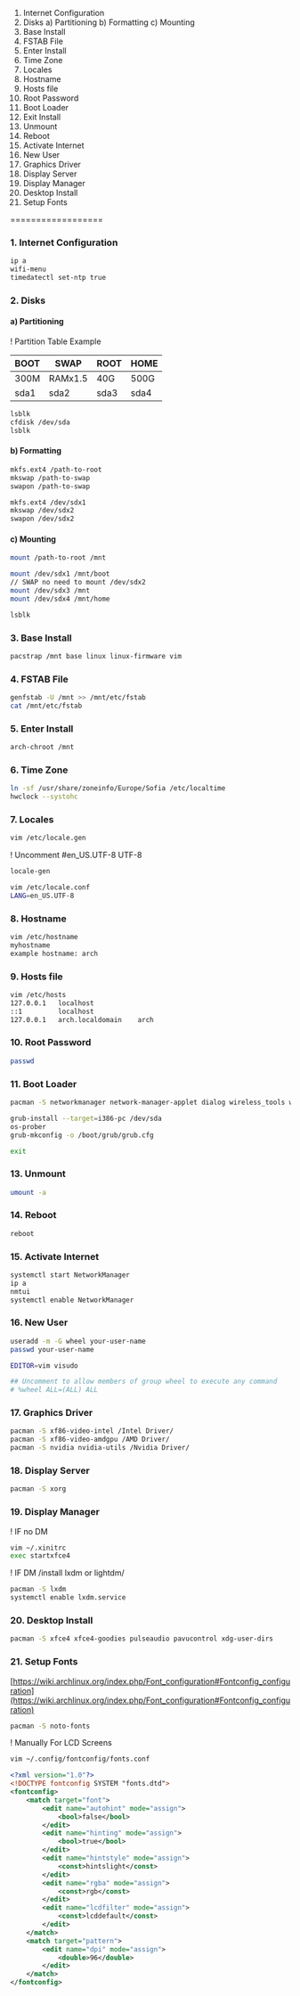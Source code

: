 1. Internet Configuration
2. Disks
  a) Partitioning
  b) Formatting
  c) Mounting
3. Base Install
4. FSTAB File
5. Enter Install
6. Time Zone
7. Locales
8. Hostname
9. Hosts file
10. Root Password
11. Boot Loader
12. Exit Install
13. Unmount
14. Reboot
15. Activate Internet
16. New User
17. Graphics Driver
18. Display Server
19. Display Manager
20. Desktop Install
21. Setup Fonts

==================

### 1. Internet Configuration

```bash
ip a
wifi-menu
timedatectl set-ntp true
```

### 2. Disks

#### a) Partitioning

! Partition Table Example

| BOOT | SWAP | ROOT | HOME |
| ---- | ---- | ---- | ---- |
| 300M | RAMx1.5 | 40G | 500G | 
| sda1 | sda2 | sda3 | sda4 |

```bash
lsblk
cfdisk /dev/sda
lsblk
```

#### b) Formatting

```bash
mkfs.ext4 /path-to-root
mkswap /path-to-swap
swapon /path-to-swap

mkfs.ext4 /dev/sdx1
mkswap /dev/sdx2
swapon /dev/sdx2
```

#### c) Mounting

```bash
mount /path-to-root /mnt

mount /dev/sdx1 /mnt/boot
// SWAP no need to mount /dev/sdx2
mount /dev/sdx3 /mnt
mount /dev/sdx4 /mnt/home

lsblk
```

### 3. Base Install

```bash
pacstrap /mnt base linux linux-firmware vim
```

### 4. FSTAB File

```bash
genfstab -U /mnt >> /mnt/etc/fstab
cat /mnt/etc/fstab
```

### 5. Enter Install

```bash
arch-chroot /mnt
```

### 6. Time Zone

```bash
ln -sf /usr/share/zoneinfo/Europe/Sofia /etc/localtime
hwclock --systohc
```

### 7. Locales

```bash
vim /etc/locale.gen
```

! Uncomment #en_US.UTF-8 UTF-8

```bash
locale-gen

vim /etc/locale.conf
LANG=en_US.UTF-8
```

### 8. Hostname

```bash
vim /etc/hostname
myhostname
example hostname: arch
```

### 9. Hosts file

```bash
vim /etc/hosts
127.0.0.1	localhost
::1			localhost
127.0.0.1	arch.localdomain	arch
```

### 10. Root Password

```bash
passwd
```

### 11. Boot Loader

```bash
pacman -S networkmanager network-manager-applet dialog wireless_tools wpa_supplicant iputils os-prober mtools dosfstools base-devel linux-headers

grub-install --target=i386-pc /dev/sda
os-prober
grub-mkconfig -o /boot/grub/grub.cfg

exit
```

### 13. Unmount

```bash
umount -a
```

### 14. Reboot 

```bash
reboot
```

### 15. Activate Internet

```bash
systemctl start NetworkManager
ip a
nmtui
systemctl enable NetworkManager
```

### 16. New User

```bash
useradd -m -G wheel your-user-name
passwd your-user-name

EDITOR=vim visudo

## Uncomment to allow members of group wheel to execute any command
# %wheel ALL=(ALL) ALL
```

### 17. Graphics Driver

```bash
pacman -S xf86-video-intel /Intel Driver/
pacman -S xf86-video-amdgpu /AMD Driver/
pacman -S nvidia nvidia-utils /Nvidia Driver/
```

### 18. Display Server

```bash
pacman -S xorg
```

### 19. Display Manager

! IF no DM

```bash
vim ~/.xinitrc
exec startxfce4
```

! IF DM /install lxdm or lightdm/
```bash
pacman -S lxdm
systemctl enable lxdm.service
```

### 20. Desktop Install

```bash
pacman -S xfce4 xfce4-goodies pulseaudio pavucontrol xdg-user-dirs
```

### 21. Setup Fonts
[https://wiki.archlinux.org/index.php/Font_configuration#Fontconfig_configuration](https://wiki.archlinux.org/index.php/Font_configuration#Fontconfig_configuration)

```bash
pacman -S noto-fonts
```

! Manually For LCD Screens

```bash
vim ~/.config/fontconfig/fonts.conf
```

```xml
<?xml version="1.0"?>
<!DOCTYPE fontconfig SYSTEM "fonts.dtd">
<fontconfig>
	<match target="font">
		<edit name="autohint" mode="assign">
			<bool>false</bool>
		</edit>
		<edit name="hinting" mode="assign">
			<bool>true</bool>
		</edit>
		<edit name="hintstyle" mode="assign">
			<const>hintslight</const>
		</edit>
		<edit name="rgba" mode="assign">
			<const>rgb</const>
		</edit>
		<edit name="lcdfilter" mode="assign">
			<const>lcddefault</const>
		</edit>
	</match>
	<match target="pattern">
		<edit name="dpi" mode="assign">
			<double>96</double>
		</edit>
	</match>
</fontconfig>
```
